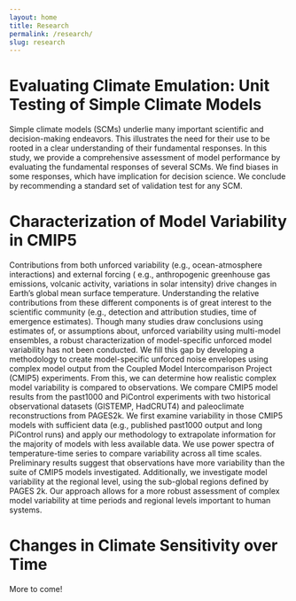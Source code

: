 ```yaml
---
layout: home
title: Research
permalink: /research/
slug: research
---
```


# Evaluating Climate Emulation: Unit Testing of Simple Climate Models

Simple climate models (SCMs) underlie many important scientific and decision-making endeavors. 
This illustrates the need for their use to be rooted in a clear understanding of their fundamental responses. 
In this study, we provide a comprehensive assessment of model performance by evaluating the fundamental responses of 
several SCMs. We find biases in some responses, which have implication for decision science. We conclude by recommending 
a standard set of validation test for any SCM. 


# Characterization of Model Variability in CMIP5

Contributions from both unforced variability (e.g., ocean-atmosphere interactions) and external forcing (
e.g., anthropogenic greenhouse gas emissions, volcanic activity, variations in solar intensity) drive changes in Earth’s 
global mean surface temperature. Understanding the relative contributions from these different components is of great 
interest to the scientific community (e.g., detection and attribution studies, time of emergence estimates). Though many 
studies draw conclusions using estimates of, or assumptions about, unforced variability using multi-model ensembles, a 
robust characterization of model-specific unforced model variability has not been conducted. We fill this gap by developing 
a methodology to create model-specific unforced noise envelopes using complex model output from the Coupled Model 
Intercomparison Project (CMIP5) experiments. From this, we can determine how realistic complex model variability is 
compared to observations. We compare CMIP5 model results from the past1000 and PiControl experiments with two historical 
observational datasets (GISTEMP, HadCRUT4) and paleoclimate reconstructions from PAGES2k. We first examine variability in 
those CMIP5 models with sufficient data (e.g., published past1000 output and long PiControl runs) and apply our methodology 
to extrapolate information for the majority of models with less available data. We use power spectra of temperature-time 
series to compare variability across all time scales. Preliminary results suggest that observations have more variability 
than the suite of CMIP5 models investigated. Additionally, we investigate model variability at the regional level, using 
the sub-global regions defined by PAGES 2k. Our approach allows for a more robust assessment of complex model variability 
at time periods and regional levels important to human systems. 


# Changes in Climate Sensitivity over Time

More to come!
